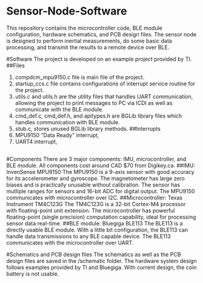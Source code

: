 Sensor-Node-Software
====================
This repository contains the microcontroller code, BLE module configuration, hardware schematics, and PCB design files.
The sensor node is designed to perform inertial measurements, do some basic data processing, and transmit the results to a remote device over BLE.


#Software
The project is developed on an example project provided by TI.
##Files
1. compdcm_mpu9150.c file is main file of the project.
2. startup_ccs.c file contains configurations of interrupt service routine for the project.
3. utils.c and utils.h are the utility files that handles UART communication, allowing the project to print messages to PC via ICDI as well as communicate with the BLE module.
4. cmd_def.c, cmd_def.h, and apitypes.h are BGLib library files which handles communication with BLE module.
5. stub.c, stores unused BGLib library methods.
##Interrupts
1. MPU9150 "Data Ready" interrupt,
2. UART4 interrupt,
##


#Components
There are 3 major components: IMU, microcontroller, and BLE module.
All components cost around CAD $70 from Digikey.ca.
##IMU: InvenSense MPU9150
The MPU9150 is a 9-axis sensor with good accuracy for its accelerometer and gyroscope. 
The magnetometer has large zero biases and is practically unusable without calibration. 
The sensor has mutliple ranges for sensors and 16-bit ADC for digital output. 
The MPU9150 communicates with microcontroller over I2C.
##Microcontroller: Texas Instrument TM4C123G
The TM4C123G is a 32-bit Cortex-M4 processor with floating-point unit extension.
The microcontroller has powerful floating-point (single precision) computation capability, ideal for processing sensor data real-time.
##BLE module: Bluegiga BLE113
The BLE113 is a directly usable BLE module.
With a little bit configuration, the BLE113 can handle data transmissions to any BLE capable device.
The BLE113 communicates with the microcontroller over UART.


#Schematics and PCB design files
The schematics as well as the PCB design files are saved in the /schematic folder.
The hardware system design follows examples provided by TI and Bluegiga.
With current design, the coin battery is not usable.
